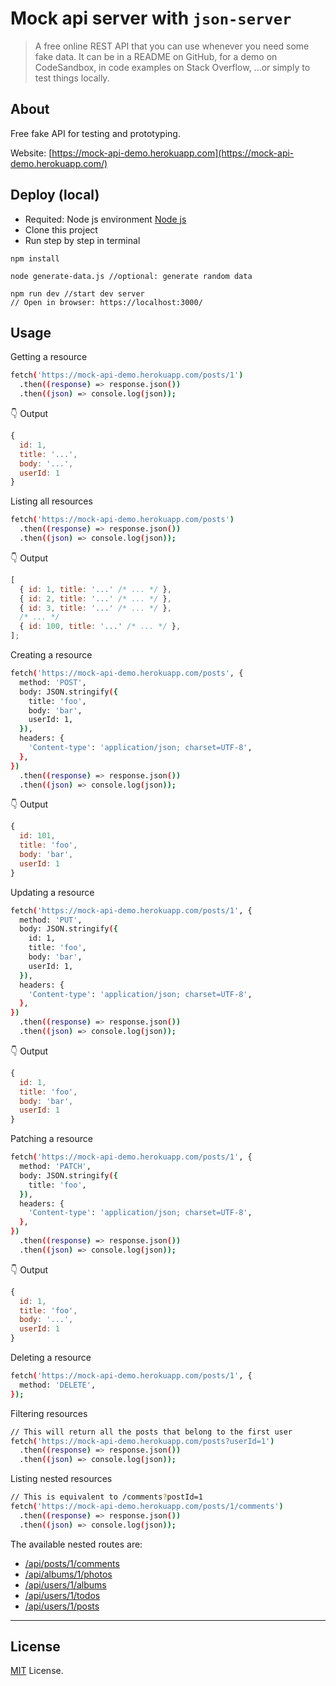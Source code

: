 # Mock api server with `json-server`

> A free online REST API that you can use whenever you need some fake data. It can be in a README on GitHub, for a demo on CodeSandbox, in code examples on Stack Overflow, ...or simply to test things locally.


## About

Free fake API for testing and prototyping.

Website: [https://mock-api-demo.herokuapp.com](https://mock-api-demo.herokuapp.com/)

## Deploy (local)

- Requited: Node js environment [Node js](https://nodejs.org/en/)
- Clone this project
- Run step by step in terminal

```
npm install

node generate-data.js //optional: generate random data

npm run dev //start dev server
// Open in browser: https://localhost:3000/
```

## Usage
Getting a resource

```bash
fetch('https://mock-api-demo.herokuapp.com/posts/1')
  .then((response) => response.json())
  .then((json) => console.log(json));
```
👇 Output
```js
{
  id: 1,
  title: '...',
  body: '...',
  userId: 1
}
```

Listing all resources
```bash
fetch('https://mock-api-demo.herokuapp.com/posts')
  .then((response) => response.json())
  .then((json) => console.log(json));
```
👇 Output
```js
[
  { id: 1, title: '...' /* ... */ },
  { id: 2, title: '...' /* ... */ },
  { id: 3, title: '...' /* ... */ },
  /* ... */
  { id: 100, title: '...' /* ... */ },
];
```

Creating a resource
```bash
fetch('https://mock-api-demo.herokuapp.com/posts', {
  method: 'POST',
  body: JSON.stringify({
    title: 'foo',
    body: 'bar',
    userId: 1,
  }),
  headers: {
    'Content-type': 'application/json; charset=UTF-8',
  },
})
  .then((response) => response.json())
  .then((json) => console.log(json));
```
👇 Output
```js
{
  id: 101,
  title: 'foo',
  body: 'bar',
  userId: 1
}
```
Updating a resource
```bash
fetch('https://mock-api-demo.herokuapp.com/posts/1', {
  method: 'PUT',
  body: JSON.stringify({
    id: 1,
    title: 'foo',
    body: 'bar',
    userId: 1,
  }),
  headers: {
    'Content-type': 'application/json; charset=UTF-8',
  },
})
  .then((response) => response.json())
  .then((json) => console.log(json));
```
👇 Output
```js
{
  id: 1,
  title: 'foo',
  body: 'bar',
  userId: 1
}
```
Patching a resource
```bash
fetch('https://mock-api-demo.herokuapp.com/posts/1', {
  method: 'PATCH',
  body: JSON.stringify({
    title: 'foo',
  }),
  headers: {
    'Content-type': 'application/json; charset=UTF-8',
  },
})
  .then((response) => response.json())
  .then((json) => console.log(json));
```
👇 Output
```js
{
  id: 1,
  title: 'foo',
  body: '...',
  userId: 1
}
```

Deleting a resource
```bash
fetch('https://mock-api-demo.herokuapp.com/posts/1', {
  method: 'DELETE',
});
```

Filtering resources
```bash
// This will return all the posts that belong to the first user
fetch('https://mock-api-demo.herokuapp.com/posts?userId=1')
  .then((response) => response.json())
  .then((json) => console.log(json));
```


Listing nested resources
```bash
// This is equivalent to /comments?postId=1
fetch('https://mock-api-demo.herokuapp.com/posts/1/comments')
  .then((response) => response.json())
  .then((json) => console.log(json));
```

The available nested routes are:
- [/api/posts/1/comments](https://mock-api-demo.herokuapp.com/api/posts/1/comments)
- [/api/albums/1/photos](https://mock-api-demo.herokuapp.com/api/albums/1/photos)
- [/api/users/1/albums](https://mock-api-demo.herokuapp.com/api/users/1/albums)
- [/api/users/1/todos](https://mock-api-demo.herokuapp.com/api/users/1/todos)
- [/api/users/1/posts](https://mock-api-demo.herokuapp.com/api/users/1/posts)
---

## License

[MIT](LICENSE) License.